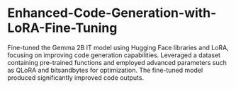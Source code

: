 # Enhanced-Code-Generation-with-LoRA-Fine-Tuning
Fine-tuned the Gemma 2B IT model using Hugging Face libraries and LoRA, focusing on improving code generation capabilities. Leveraged a dataset containing pre-trained functions and employed advanced parameters such as QLoRA and bitsandbytes for optimization. The fine-tuned model produced significantly improved code outputs.
